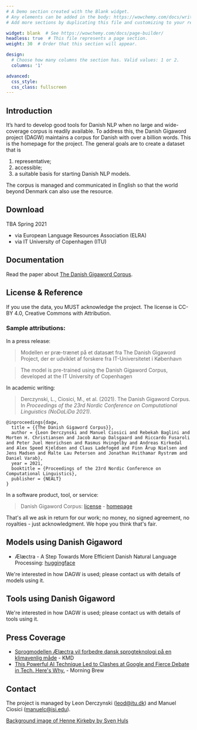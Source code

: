 ```yaml
---
# A Demo section created with the Blank widget.
# Any elements can be added in the body: https://wowchemy.com/docs/writing-markdown-latex/
# Add more sections by duplicating this file and customizing to your requirements.

widget: blank  # See https://wowchemy.com/docs/page-builder/
headless: true  # This file represents a page section.
weight: 30  # Order that this section will appear.

design:
  # Choose how many columns the section has. Valid values: 1 or 2.
  columns: '1'

advanced:
  css_style:
  css_class: fullscreen
---
```



## Introduction

It’s hard to develop good tools for Danish NLP when no large and wide-coverage corpus is readily available. To address this, the Danish Gigaword project (DAGW) maintains a corpus for Danish with over a billion words. This is the homepage for the project. The general goals are to create a dataset that is 

 1. representative; 
 2. accessible; 
 3. a suitable basis for starting Danish NLP models.

The corpus is managed and communicated in English so that the world beyond Denmark can also use the resource.

## Download

TBA Spring 2021

* via European Language Resources Association (ELRA) 
* via IT University of Copenhagen (ITU) 

## Documentation

Read the paper about [The Danish Gigaword Corpus](http://derczynski.com/papers/dagw.pdf).

## License & Reference

If you use the data, you MUST acknowledge the project. The license is CC-BY 4.0, Creative Commons with Attribution.

### Sample attributions:

In a press release:

> Modellen er præ-trænet på et datasæt fra The Danish Gigaword Project, der er udviklet af forskere fra IT-Universitetet i København

> The model is pre-trained using the Danish Gigaword Corpus, developed at the IT University of Copenhagen

In academic writing:

> Derczynski, L., Ciosici, M., et al. (2021). The Danish Gigaword Corpus. In *Proceedings of the 23rd Nordic Conference on Computational Linguistics (NoDaLiDa 2021)*.

```
@inproceedings{dagw,
  title = {{The Danish Gigaword Corpus}},
  author = {Leon Derczynski and Manuel Ciosici and Rebekah Baglini and Morten H. Christiansen and Jacob Aarup Dalsgaard and Riccardo Fusaroli and Peter Juel Henrichsen and Rasmus Hvingelby and Andreas Kirkedal and Alex Speed Kjeldsen and Claus Ladefoged and Finn Årup Nielsen and Jens Madsen and Malte Lau Petersen and Jonathan Hvithamar Rystrøm and Daniel Varab},
  year = 2021,
  booktitle = {Proceedings of the 23rd Nordic Conference on Computational Linguistics},
  publisher = {NEALT}
}
```

In a software product, tool, or service:

> Danish Gigaword Corpus: [license](https://creativecommons.org/licenses/by/4.0/) - [homepage](https://gigaword.dk)

That's all we ask in return for our work; no money, no signed agreement, no royalties - just acknowledgment. We hope you think that's fair.

## Models using Danish Gigaword

* Ælæctra - A Step Towards More Efficient Danish Natural Language Processing: [huggingface](https://huggingface.co/Maltehb/-l-ctra-danish-electra-small-uncased)

We're interested in how DAGW is used; please contact us with details of models using it.

## Tools using Danish Gigaword

We're interested in how DAGW is used; please contact us with details of tools using it.

## Press Coverage

* [Sprogmodellen Ælæctra vil forbedre dansk sprogteknologi på en klimavenlig måde](https://www.kmd.dk/presse/pressemeddelelser-og-nyheder/sprogmodellen-aelaectra-vil-forbedre-dansk-sprogteknologi-paa-en-klimavenlig-maade) - KMD
* [This Powerful AI Technique Led to Clashes at Google and Fierce Debate in Tech. Here's Why.](https://www.morningbrew.com/emerging-tech/stories/2021/03/29/one-biggest-advancements-ai-also-sparked-fierce-debate-heres) - Morning Brew

## Contact

The project is managed by Leon Derczynski (leod@itu.dk) and Manuel Ciosici (manuelc@isi.edu).

[Background image of Henne Kirkeby by Sven Huls](https://www.pexels.com/photo/aerial-photo-of-beach-3596017/)
